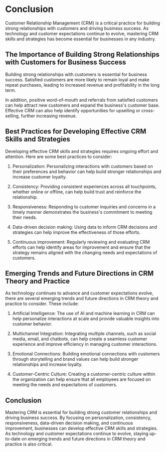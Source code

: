 # Conclusion

Customer Relationship Management (CRM) is a critical practice for building strong relationships with customers and driving business success. As technology and customer expectations continue to evolve, mastering CRM skills and strategies has become essential for businesses in any industry.

The Importance of Building Strong Relationships with Customers for Business Success
-----------------------------------------------------------------------------------

Building strong relationships with customers is essential for business success. Satisfied customers are more likely to remain loyal and make repeat purchases, leading to increased revenue and profitability in the long term.

In addition, positive word-of-mouth and referrals from satisfied customers can help attract new customers and expand the business's customer base. Effective CRM can also help identify opportunities for upselling or cross-selling, further increasing revenue.

Best Practices for Developing Effective CRM Skills and Strategies
-----------------------------------------------------------------

Developing effective CRM skills and strategies requires ongoing effort and attention. Here are some best practices to consider:

1. Personalization: Personalizing interactions with customers based on their preferences and behavior can help build stronger relationships and increase customer loyalty.

2. Consistency: Providing consistent experiences across all touchpoints, whether online or offline, can help build trust and reinforce the relationship.

3. Responsiveness: Responding to customer inquiries and concerns in a timely manner demonstrates the business's commitment to meeting their needs.

4. Data-driven decision making: Using data to inform CRM decisions and strategies can help improve the effectiveness of those efforts.

5. Continuous improvement: Regularly reviewing and evaluating CRM efforts can help identify areas for improvement and ensure that the strategy remains aligned with the changing needs and expectations of customers.

Emerging Trends and Future Directions in CRM Theory and Practice
----------------------------------------------------------------

As technology continues to advance and customer expectations evolve, there are several emerging trends and future directions in CRM theory and practice to consider. These include:

1. Artificial Intelligence: The use of AI and machine learning in CRM can help personalize interactions at scale and provide valuable insights into customer behavior.

2. Multichannel Integration: Integrating multiple channels, such as social media, email, and chatbots, can help create a seamless customer experience and improve efficiency in managing customer interactions.

3. Emotional Connections: Building emotional connections with customers through storytelling and brand values can help build stronger relationships and increase loyalty.

4. Customer-Centric Culture: Creating a customer-centric culture within the organization can help ensure that all employees are focused on meeting the needs and expectations of customers.

Conclusion
----------

Mastering CRM is essential for building strong customer relationships and driving business success. By focusing on personalization, consistency, responsiveness, data-driven decision making, and continuous improvement, businesses can develop effective CRM skills and strategies. As technology and customer expectations continue to evolve, staying up-to-date on emerging trends and future directions in CRM theory and practice is also critical.